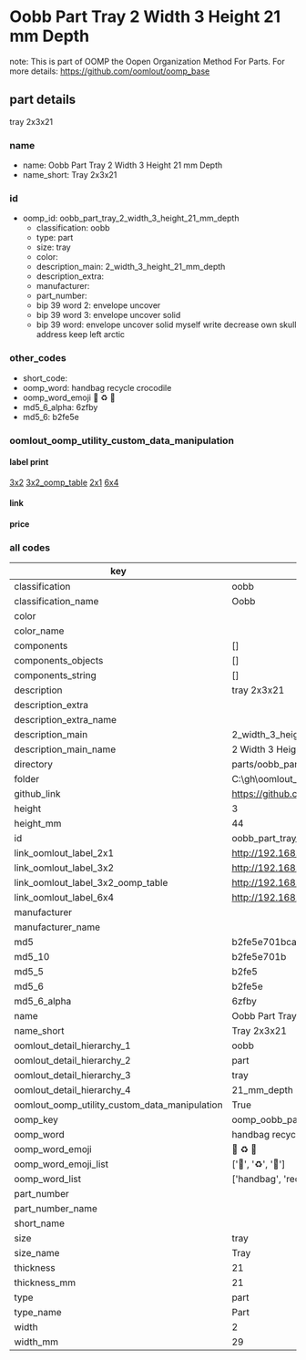 # Oobb Part Tray 2 Width 3 Height 21 mm Depth  

note: This is part of OOMP the Oopen Organization Method For Parts. For more details: https://github.com/oomlout/oomp_base

##  part details
  



tray 2x3x21



### name
* name: Oobb Part Tray 2 Width 3 Height 21 mm Depth
* name_short: Tray 2x3x21 
### id
* oomp_id: oobb_part_tray_2_width_3_height_21_mm_depth
  * classification: oobb
  * type: part
  * size: tray
  * color: 
  * description_main: 2_width_3_height_21_mm_depth
  * description_extra: 
  * manufacturer: 
  * part_number: 
  * bip 39 word 2: envelope uncover
  * bip 39 word 3: envelope uncover solid
  * bip 39 word: envelope uncover solid myself write decrease own skull address keep left arctic

### other_codes
* short_code: 
* oomp_word: handbag recycle crocodile
* oomp_word_emoji :handbag: :recycle: :crocodile:
* md5_6_alpha: 6zfby
* md5_6: b2fe5e






### oomlout_oomp_utility_custom_data_manipulation
#### label print
[3x2](http://192.168.1.245:1112/?label=oomp%206zfby)
[3x2_oomp_table](http://192.168.1.108:1112/?label=oomp%206zfby)
[2x1](http://192.168.1.242:1112/?label=oomp%206zfby)
[6x4](http://192.168.1.55:1112/?label=oomp%206zfby)    

#### link

                              

#### price







### all codes 
| key | value |  
| --- | --- |  
| classification | oobb |  
| classification_name | Oobb |  
| color |  |  
| color_name |  |  
| components | [] |  
| components_objects | [] |  
| components_string | [] |  
| description | tray 2x3x21 |  
| description_extra |  |  
| description_extra_name |  |  
| description_main | 2_width_3_height_21_mm_depth |  
| description_main_name | 2 Width 3 Height 21 mm Depth |  
| directory | parts/oobb_part_tray_2_width_3_height_21_mm_depth |  
| folder | C:\gh\oomlout_oobb_version_4_generated_parts\things\oobb_part_tray_2_width_3_height_21_mm_depth |  
| github_link | https://github.com/oomlout/oomlout_oomp_part_src/tree/main/parts/oobb_part_tray_2_width_3_height_21_mm_depth |  
| height | 3 |  
| height_mm | 44 |  
| id | oobb_part_tray_2_width_3_height_21_mm_depth |  
| link_oomlout_label_2x1 | http://192.168.1.242:1112/?label=oomp%206zfby |  
| link_oomlout_label_3x2 | http://192.168.1.245:1112/?label=oomp%206zfby |  
| link_oomlout_label_3x2_oomp_table | http://192.168.1.108:1112/?label=oomp%206zfby |  
| link_oomlout_label_6x4 | http://192.168.1.55:1112/?label=oomp%206zfby |  
| manufacturer |  |  
| manufacturer_name |  |  
| md5 | b2fe5e701bcad3c0e4ff49259d7b2a5e |  
| md5_10 | b2fe5e701b |  
| md5_5 | b2fe5 |  
| md5_6 | b2fe5e |  
| md5_6_alpha | 6zfby |  
| name | Oobb Part Tray 2 Width 3 Height 21 mm Depth |  
| name_short | Tray 2x3x21  |  
| oomlout_detail_hierarchy_1 | oobb |  
| oomlout_detail_hierarchy_2 | part |  
| oomlout_detail_hierarchy_3 | tray |  
| oomlout_detail_hierarchy_4 | 21_mm_depth |  
| oomlout_oomp_utility_custom_data_manipulation | True |  
| oomp_key | oomp_oobb_part_tray_2_width_3_height_21_mm_depth |  
| oomp_word | handbag recycle crocodile |  
| oomp_word_emoji | :handbag: :recycle: :crocodile: |  
| oomp_word_emoji_list | [':handbag:', ':recycle:', ':crocodile:'] |  
| oomp_word_list | ['handbag', 'recycle', 'crocodile'] |  
| part_number |  |  
| part_number_name |  |  
| short_name |  |  
| size | tray |  
| size_name | Tray |  
| thickness | 21 |  
| thickness_mm | 21 |  
| type | part |  
| type_name | Part |  
| width | 2 |  
| width_mm | 29 |  

